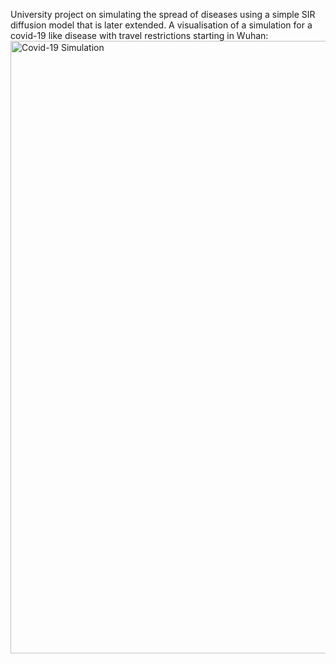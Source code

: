 University project on simulating the spread of diseases using a simple SIR diffusion model that is later extended.
A visualisation of a simulation for a covid-19 like disease with travel restrictions starting in Wuhan:
<img src="figures/Covid-19 with travel restrictions world wide.gif" alt="Covid-19 Simulation" width="980">
